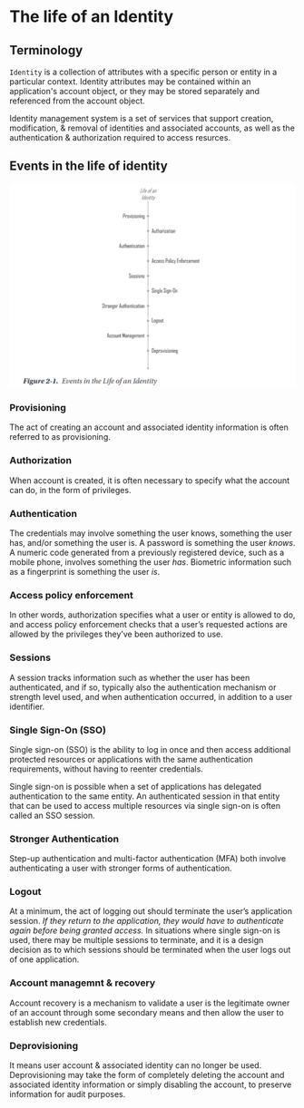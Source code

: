 # The life of an Identity

## Terminology

`Identity` is a collection of attributes with a specific person or entity in a particular context. Identity attributes may be contained within an application's account object, or they may be stored separately and referenced from the account object.

Identity management system is a set of services that support creation, modification, & removal of identities and associated accounts, as well as the authentication & authorization required to access resurces.

## Events in the life of identity

![events in life of identity](./images/events-in-life-of-identity.PNG)

### Provisioning

The act of creating an account and associated identity information is often referred to as provisioning.

### Authorization

When account is created, it is often necessary to specify what the account can do, in the form of privileges.

### Authentication

The credentials may involve something the user knows, something the user has, and/or something the user is. A password is something the user *knows*. A numeric code generated from a previously registered device, such as a mobile phone, involves something the user *has*. Biometric information such as a fingerprint is something the user *is*.

### Access policy enforcement

In other words, authorization specifies what a user or entity is allowed to do, and access policy enforcement checks that a user’s requested actions are allowed by the privileges they’ve been authorized to use.

### Sessions

A session tracks information such as whether the user has been authenticated, and if so, typically also the authentication mechanism or strength level used, and when authentication occurred, in addition to a user identifier. 

### Single Sign-On (SSO)

Single sign-on (SSO) is the ability to log in once and then access additional protected resources or applications with the same authentication requirements, without having to reenter credentials.

Single sign-on is possible when a set of applications has delegated authentication to the same entity. An authenticated session in that entity that can be used to access multiple resources via single sign-on is often called an SSO session.

### Stronger Authentication

Step-up authentication and multi-factor authentication (MFA) both involve authenticating a user with stronger forms of authentication. 

### Logout

At a minimum, the act of logging out should terminate the user’s application session. *If they return to the application, they would have to authenticate again before being granted access.* In situations where single sign-on is used, there may be multiple sessions to terminate, and it is a design decision as to which sessions should be terminated when the user logs out of one application.

### Account managemnt & recovery

Account recovery is a mechanism to validate a user is the legitimate owner of an account through some secondary means and then allow the user to establish new credentials.

### Deprovisioning

It means user account & associated identity can no longer be used. Deprovisioning may take the form of completely deleting the account and associated identity information or simply disabling the account, to preserve information for audit purposes.